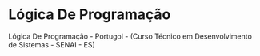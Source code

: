 # Lógica De Programação
Lógica De Programação - Portugol - (Curso Técnico em Desenvolvimento de Sistemas - SENAI - ES)
